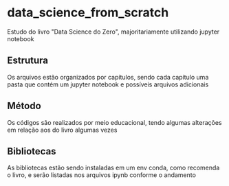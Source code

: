 # data_science_from_scratch
Estudo do livro "Data Science do Zero", majoritariamente utilizando jupyter notebook
## Estrutura
Os arquivos estão organizados por capítulos, sendo cada capítulo uma pasta que contém um jupyter notebook e possíveis arquivos adicionais
## Método
Os códigos são realizados por meio educacional, tendo algumas alterações em relação aos do livro algumas vezes
## Bibliotecas
As bibliotecas estão sendo instaladas em um env conda, como recomenda o livro, e serão listadas nos arquivos ipynb conforme o andamento
